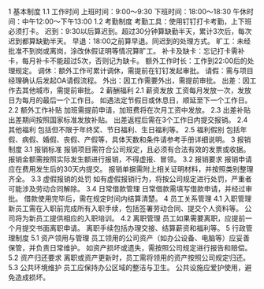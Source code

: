 1 基本制度
1.1 工作时间
上班时间：9:00～9:30
下班时间：18:00～18:30
午休时间：中午12:00～下午13:00
1.2 考勤制度
考勤工具：使用钉钉打卡考勤，上下班必须打卡。
迟到：9:30以后算迟到。超过30分钟算缺勤半天，累计3次后，每次迟到都算缺勤半天。
早退：18:00之前算早退。同迟到的处理方式。
旷工：未经批准不到岗或离岗，涂改休假证明等情况算旷工。
补卡及缺卡：忘记打卡需补卡，每月补卡不能超过5次，否则记为缺卡。
额外工作时长：工作到22:00后的处理规定。
调休：额外工作可累计调休，需提前在钉钉发起审批。
请假：需与项目经理确认后发起OA请假流程。
外出：因工作需要外出，需提前审批。
出差：因工作去其他城市，需提前审批。
2 薪酬福利
2.1 薪资发放
工资每月发放一次，发放日为每月的最后一个工作日。
如遇法定节假日或休息日，顺延至下一个工作日。
2.2 额外工作补贴
加班需提前申请，加班费将在次月工资中发放。
2.3 出差补贴
出差期间按照国家标准发放补贴。
出差返程后需在3个工作日内提交报销。
2.4 其他福利
包括但不限于年终奖、节日福利、生日福利等。
2.5 福利假别
包括年假、病假、婚假、丧假、产假等，具体天数和条件请参考手册详细说明。
3 报销制度
3.1 报销标准
报销项目需符合公司规定，且必须有合法有效的发票或收据。
报销金额需按照实际发生额进行报销，不得虚报、冒领。
3.2 报销要求
报销申请应在费用发生后的30天内提交。
报销单据需附上相关证明材料，并按照类别整理齐全。
3.3 虚假报销的处罚
如有虚假报销行为，将按公司规定进行处罚，严重者可能涉及劳动合同解除。
3.4 日常借款管理
日常借款需填写借款申请，并经过审批。
借款使用完毕后，需在规定时间内结算清楚。
4 员工关系管理
4.1 入职管理
新员工需在入职前完成所有入职手续，包括签署劳动合同、提交个人资料等。
公司将为新员工提供相应的入职培训。
4.2 离职管理
员工如果需要离职，应提前一个月提交书面离职申请。
离职手续包括办理交接、结算薪资和福利等。
5 行政管理制度
5.1 资产领用与管理
员工领用的公司资产（如办公设备、电脑等）应妥善保管，并负责日常维护。
如资产损坏或遗失，需按照公司规定进行报告和赔偿。
5.2 资产归还要求
离职或资产更新时，员工需将领用的资产按照公司规定归还。
5.3 公共环境维护
员工应保持办公区域的整洁与卫生。
公共设施应爱护使用，避免造成损坏。